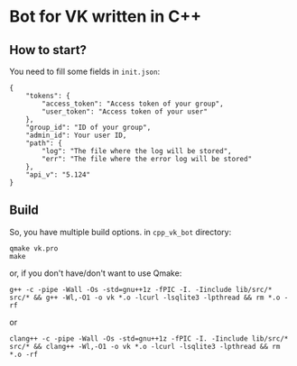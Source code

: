 # Bot for VK written in C++

## How to start?

You need to fill some fields in `init.json`:
```
{
	"tokens": {
		"access_token": "Access token of your group",
		"user_token": "Access token of your user"
	},
	"group_id": "ID of your group",
	"admin_id": Your user ID,
	"path": {
		"log": "The file where the log will be stored",
		"err": "The file where the error log will be stored"
	},
	"api_v": "5.124"
}
```

## Build

So, you have multiple build options.
in `cpp_vk_bot` directory:

```
qmake vk.pro
make
```
or, if you don't have/don't want to use Qmake:
```
g++ -c -pipe -Wall -Os -std=gnu++1z -fPIC -I. -Iinclude lib/src/* src/* && g++ -Wl,-O1 -o vk *.o -lcurl -lsqlite3 -lpthread && rm *.o -rf
```
or
```
clang++ -c -pipe -Wall -Os -std=gnu++1z -fPIC -I. -Iinclude lib/src/* src/* && clang++ -Wl,-O1 -o vk *.o -lcurl -lsqlite3 -lpthread && rm *.o -rf
```
